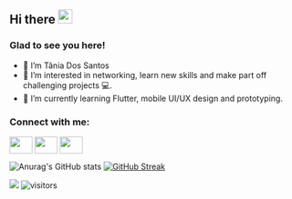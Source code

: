 <!-- welcome message -->
<h2>Hi there <img src="https://media.giphy.com/media/hvRJCLFzcasrR4ia7z/giphy.gif" width="25px"></h2>

<h3>Glad to see you here!</h3>



- 👋 I’m Tânia Dos Santos
- 👀 I’m interested in networking, learn new skills and make part off challenging projects :computer:.
- 🌱 I’m currently learning Flutter, mobile UI/UX design and prototyping.

<h3 align="left">Connect with me:</h3>
<p align="left">
<a href="https://www.linkedin.com/in/t%C3%A2nia-dos-santos-a31680b7/" target="blank"><img align="center" src="https://cdn.jsdelivr.net/npm/simple-icons@3.0.1/icons/linkedin.svg"  alt="" height="30" width="40" /></a>
<a href="https://www.instagram.com/loreane.santos" target="blank"><img align="center" src="https://cdn.jsdelivr.net/npm/simple-icons@3.0.1/icons/instagram.svg"  alt="" height="30" width="40" /></a>
<a href="https://www.facebook.com/tania.loreane" target="blank"><img align="center" src="https://cdn.jsdelivr.net/npm/simple-icons@3.0.1/icons/facebook.svg" style="color: #4064AC!important;" alt="" height="30" width="40" /></a>
</p>



 ![Anurag's GitHub stats](https://github-readme-stats.vercel.app/api?username=TaniaDosSantos&theme=algolia&show_icons=true)
 [![GitHub Streak](https://github-readme-streak-stats.herokuapp.com/?user=TaniaDosSantos)](https://git.io/streak-stats)
 


![](https://komarev.com/ghpvc/?username=your-github-TaniaDosSantos)
 ![visitors](https://visitor-badge.glitch.me/badge?page_id=TaniaDosSantos.id)
 





<!---
TaniaDosSantos/TaniaDosSantos is a ✨ special ✨ repository because its `README.md` (this file) appears on your GitHub profile.
You can click the Preview link to take a look at your changes.

<h3 align="left">Languages and Tools:</h3>
<p align="left"> <a href="https://www.cprogramming.com/" target="_blank">

<a href="https://www.figma.com/" target="_blank"> <img src="https://www.vectorlogo.zone/logos/figma/figma-icon.svg" alt="figma" width="40" height="40"/> </a>
<a href="https://flutter.dev" target="_blank"> <img src="https://www.vectorlogo.zone/logos/flutterio/flutterio-icon.svg" alt="flutter" width="40" height="40"/> </a> 


</p>
--->
